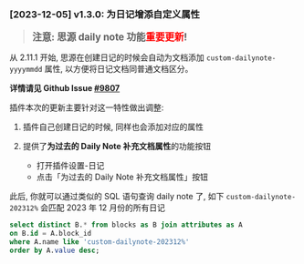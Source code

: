 ### [2023-12-05] v1.3.0: 为日记增添自定义属性

> <span style="font-size: 1.2em; font-weight: bold;">注意: 思源 daily note 功能<span style="color: red;">重要更新</span>!</span>

从 2.11.1 开始, 思源在创建日记的时候会自动为文档添加 `custom-dailynote-yyyymmdd` 属性, 以方便将日记文档同普通文档区分。

<span style="font-weight: bold; color: var(--b3-theme-primary)">详情请见 Github Issue <a href="(https://github.com/siyuan-note/siyuan/issues/9807)">#9807</a><span style="font-size: 1.2em; font-weight: bold;">

插件本次的更新主要针对这一特性做出调整:

1. 插件自己创建日记的时候, 同样也会添加对应的属性
2. 提供了**为过去的 Daily Note 补充文档属性**的功能按钮

    - 打开插件设置-日记
    - 点击「为过去的 Daily Note 补充文档属性」按钮

    <img src="https://gitlab.com/ypz.open/siyuan/siyuan-dailynote-today/-/raw/main/asset/OldDNAttr.png" alt="">


此后, 你就可以通过类似的 SQL 语句查询 daily note 了, 如下 `custom-dailynote-202312%` 会匹配 2023 年 12 月份的所有日记

```sql
select distinct B.* from blocks as B join attributes as A
on B.id = A.block_id
where A.name like 'custom-dailynote-202312%'
order by A.value desc;
```

